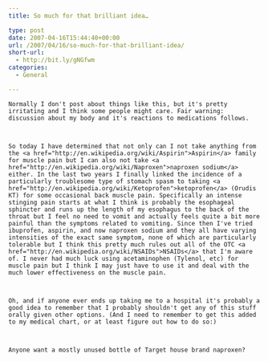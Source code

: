 ```yaml
---
title: So much for that brilliant idea…

type: post
date: 2007-04-16T15:44:40+00:00
url: /2007/04/16/so-much-for-that-brilliant-idea/
short-url:
  - http://bit.ly/gNGfwm
categories:
  - General

---
```

<div class='microid-mailto+http:sha1:1047843690f517d026f90a9ff52ab93d490faa47'>
  
    Normally I don't post about things like this, but it's pretty irritating and I think some people might care. Fair warning: discussion about my body and it's reactions to medications follows.
  
  
  
    So today I have determined that not only can I not take anything from the <a href="http://en.wikipedia.org/wiki/Aspirin">Aspirin</a> family for muscle pain but I can also not take <a href="http://en.wikipedia.org/wiki/Naproxen">naproxen sodium</a> either. In the last two years I finally linked the incidence of a particularly troublesome type of stomach spasm to taking <a href="http://en.wikipedia.org/wiki/Ketoprofen">ketoprofen</a> (Orudis KT) for some occasional back muscle pain. Specifically an intense stinging pain starts at what I think is probably the esophageal sphincter and runs up the length of my esophagus to the back of the throat but I feel no need to vomit and actually feels quite a bit more painful than the symptoms related to vomiting. Since then I've tried ibuprofen, aspirin, and now naproxen sodium and they all have varying intensities of the exact same symptom, none of which are particularly tolerable but I think this pretty much rules out all of the OTC <a href="http://en.wikipedia.org/wiki/NSAIDs">NSAIDs</a> that I'm aware of. I never had much luck using acetaminophen (Tylenol, etc) for muscle pain but I think I may just have to use it and deal with the much lower effectiveness on the muscle pain.
  
  
  
    Oh, and if anyone ever ends up taking me to a hospital it's probably a good idea to remember that I probably shouldn't get any of this stuff orally given other options. (And I need to remember to get this added to my medical chart, or at least figure out how to do so:)
  
  
  
    Anyone want a mostly unused bottle of Target house brand naproxen?
  
